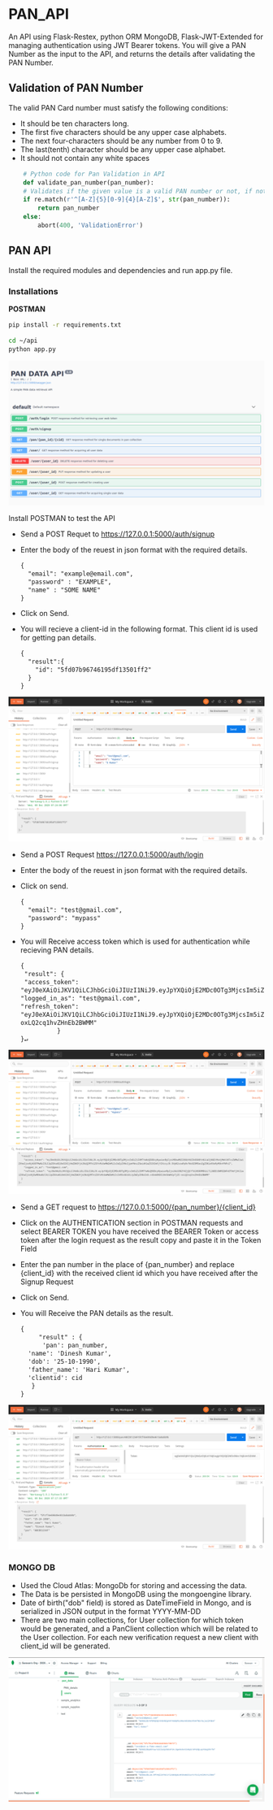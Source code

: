 # PAN_API
An API using Flask-Restex, python ORM MongoDB, Flask-JWT-Extended for managing authentication using JWT Bearer tokens.
You will give a PAN Number as the input to the API, and returns the details after validating the PAN Number.

## Validation of PAN Number ##
The valid PAN Card number must satisfy the following conditions: 


  *  It should be ten characters long.
  *  The first five characters should be any upper case alphabets.
  *  The next four-characters should be any number from 0 to 9.
  *  The last(tenth) character should be any upper case alphabet.
  *  It should not contain any white spaces

```python
    # Python code for Pan Validation in API
    def validate_pan_number(pan_number):
    # Validates if the given value is a valid PAN number or not, if not raise ValidationError
    if re.match(r'^[A-Z]{5}[0-9]{4}[A-Z]$', str(pan_number)):
        return pan_number
    else:
        abort(400, 'ValidationError')
```
## PAN API ##

Install the required modules and dependencies and run app.py file.


### Installations ###

**POSTMAN**

```bash
pip install -r requirements.txt
```


```bash
cd ~/api
python app.py
```


![IMG](https://github.com/sar1kumar/PAN_API/blob/main/pics/Screenshot_2020-12-09%20PAN%20DATA%20API.png)

Install POSTMAN to test the API

* Send a POST Requet to https://127.0.0.1:5000/auth/signup
* Enter the body of the reuest in json format with the required details.
      
      {
        "email": "example@email.com",
        "password" : "EXAMPLE",
        "name" : "SOME NAME"
      }
* Click on Send.
* You will recieve a client-id in the following format. This client id is used for getting pan details.

      {
        "result":{
          "id": "5fd07b96746195df13501ff2"
        }
      }
      
![IMG](https://github.com/sar1kumar/PAN_API/blob/main/pics/Screenshot%20from%202020-12-09%2012-54-13.png)


* Send a POST Request https://127.0.0.1:5000/auth/login
* Enter the body of the reuest in json format with the required details.
* Click on send.

      {    
        "email": "test@gmail.com",
        "password": "mypass"        
      }
* You will Receive access token which is used for authentication while recieving PAN details.

      {
       "result": {
       "access_token": "eyJ0eXAiOiJKV1QiLCJhbGciOiJIUzI1NiJ9.eyJpYXQiOjE2MDc0OTg3MjcsIm5iZiI6MTYwNzQ5ODcyNywianRpIjoiMDkwMGI2OGUtN2ZkOS00YzNlLWJjNGEtMzdjMmViNTcxZWMwIiwiZXhwIjoxNjA3OTMwNzI3LCJpZGVudGl0eSI6IjVmZDA3Yjk2NzQ2MTk1ZGYxMzUwMWZmMiIsImZyZXNoIjpmYWxzZSwidHlwZSI6ImFjY2VzcyJ9.SVpN2scwPp8v7WsOZ8MSeo2gZSNle65eRyM8k4fNPsI", 
      "logged_in_as": "test@gmail.com", 
      "refresh_token": "eyJ0eXAiOiJKV1QiLCJhbGciOiJIUzI1NiJ9.eyJpYXQiOjE2MDc0OTg3MjcsIm5iZiI6MTYwNzQ5ODcyNywianRpIjoiNzU3N2Y4ZjQtYTdlNS00MDUzLTllNDEtOWM3ZWFkOTVmYjVkIiwiZXhwIjoxNjEwMDkwNzI3LCJpZGVudGl0eSI6IjVmZDA3Yjk2NzQ2MTk1ZGYxMzUwMWZmMiIsInR5cGUiOiJyZWZyZXNoIn0.c4SvW3KDIlNn5bWhCpTjZC-oxLQ2cq1hvZHnEb2BWMM"
                }
      }↵

![IMG](https://github.com/sar1kumar/PAN_API/blob/main/pics/Screenshot%20from%202020-12-09%2012-55-40.png)

* Send a GET request to https://127.0.0.1:5000/{pan_number}/{client_id}
* Click on the AUTHENTICATION section in POSTMAN requests and select BEARER TOKEN you have received the BEARER Token or access token after the login request as the result copy and paste it in the Token Field
* Enter the pan number in the place of {pan_number} and replace {client_id} with the received client id which you have received after the Signup Request
* Click on Send.
* You will Receive the PAN details as the result.
      
      {
           "result" : {
            'pan': pan_number,
        'name': 'Dinesh Kumar',
        'dob': '25-10-1990',
        'father_name': 'Hari Kumar',
        'clientid': cid
         }
      }

![IMG](https://github.com/sar1kumar/PAN_API/blob/main/pics/Screenshot%20from%202020-12-09%2012-50-54.png)


### MONGO DB ###

* Used the Cloud Atlas: MongoDb for storing and accessing the data.
* The Data is be persisted in MongoDB using the mongoengine library.
* Date of birth("dob" field) is stored as DateTimeField in Mongo, and is serialized in JSON output in the format YYYY-MM-DD
* There are two main collections, for User collection for which token would be generated, and a PanClient collection which will be related to the User collection. For each new verification request a new client with client_id will be generated.

![IMG](https://github.com/sar1kumar/PAN_API/blob/main/pics/Screenshot%20from%202020-12-09%2013-25-34.png)

